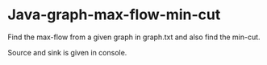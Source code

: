 # Java-graph-max-flow-min-cut
Find the max-flow from a given graph in graph.txt and also find the min-cut.

Source and sink is given in console.
